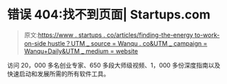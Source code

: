 # 错误 404:找不到页面| Startups.com

> 原文:[https://www . startups . co/articles/finding-the-energy to-work-on-side hustle？UTM _ source = Wanqu . co&UTM _ campaign = Wanqu+Daily&UTM _ medium = website](https://www.startups.co/articles/finding-the-energy-to-work-on-your-sidehustle?utm_source=wanqu.co&utm_campaign=Wanqu+Daily&utm_medium=website)

访问 20，000 多名创业专家、650 多段大师级视频、1，000 多份深度指南以及快速启动和发展所需的所有软件工具。